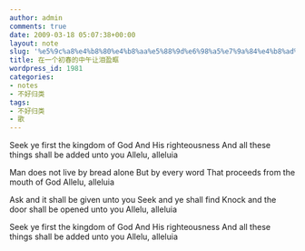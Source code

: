 ```yaml
---
author: admin
comments: true
date: 2009-03-18 05:07:38+00:00
layout: note
slug: '%e5%9c%a8%e4%b8%80%e4%b8%aa%e5%88%9d%e6%98%a5%e7%9a%84%e4%b8%ad%e5%8d%88%e8%ae%a9%e6%b3%aa%e7%9b%88%e7%9c%b6'
title: 在一个初春的中午让泪盈眶
wordpress_id: 1981
categories:
- notes
- 不好归类
tags:
- 不好归类
- 歌
---
```




Seek ye first the kingdom of God
And His righteousness
And all these things shall be added unto you
Allelu, alleluia

Man does not live by bread alone
But by every word
That proceeds from the mouth of God
Allelu, alleluia

Ask and it shall be given unto you
Seek and ye shall find
Knock and the door shall be opened unto you
Allelu, alleluia

Seek ye first the kingdom of God
And His righteousness
And all these things shall be added unto you
Allelu, alleluia

